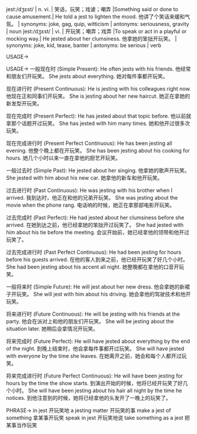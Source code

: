 jest:/dʒɛst/ | n. vi. | 笑话，玩笑；戏谑；嘲弄 |Something said or done to cause amusement.|  He told a jest to lighten the mood. 他讲了个笑话来缓和气氛。 | synonyms: joke, gag, quip, witticism | antonyms: seriousness, gravity | noun
jest:/dʒɛst/ | vi. | 开玩笑；嘲弄；戏弄 |To speak or act in a playful or mocking way.|  He jested about her clumsiness. 他拿她的笨拙开玩笑。 | synonyms: joke, kid, tease, banter | antonyms: be serious | verb


USAGE->

USAGE->
一般现在时 (Simple Present):
He often jests with his friends. 他经常和朋友们开玩笑。
She jests about everything. 她对每件事都开玩笑。

现在进行时 (Present Continuous):
He is jesting with his colleagues right now. 他现在正和同事们开玩笑。
She is jesting about her new haircut. 她正在拿她的新发型开玩笑。

现在完成时 (Present Perfect):
He has jested about that topic before. 他以前就拿那个话题开过玩笑。
She has jested with him many times. 她和他开过很多次玩笑。

现在完成进行时 (Present Perfect Continuous):
He has been jesting all evening. 他整个晚上都在开玩笑。
She has been jesting about his cooking for hours. 她几个小时以来一直在拿他的厨艺开玩笑。

一般过去时 (Simple Past):
He jested about her singing. 他拿她的歌声开玩笑。
She jested with him about his new car. 她拿他的新车和他开玩笑。

过去进行时 (Past Continuous):
He was jesting with his brother when I arrived. 我到达时，他正在和他的兄弟开玩笑。
She was jesting about the movie when the phone rang.  电话响的时候，她正在拿那部电影开玩笑。

过去完成时 (Past Perfect):
He had jested about her clumsiness before she arrived. 在她到达之前，他已经拿她的笨拙开过玩笑了。
She had jested with him about his tie before the meeting.  会议开始前，她已经拿他的领带和他开过玩笑了。


过去完成进行时 (Past Perfect Continuous):
He had been jesting for hours before his guests arrived. 在他的客人到来之前，他已经开玩笑了好几个小时。
She had been jesting about his accent all night. 她整晚都在拿他的口音开玩笑。

一般将来时 (Simple Future):
He will jest about her new dress. 他会拿她的新裙子开玩笑。
She will jest with him about his driving. 她会拿他的驾驶技术和他开玩笑。

将来进行时 (Future Continuous):
He will be jesting with his friends at the party. 他会在派对上和他的朋友们开玩笑。
She will be jesting about the situation later. 她稍后会拿情况开玩笑。

将来完成时 (Future Perfect):
He will have jested about everything by the end of the night.  到晚上结束时，他会拿每件事都开过玩笑。
She will have jested with everyone by the time she leaves.  在她离开之前，她会和每个人都开过玩笑。

将来完成进行时 (Future Perfect Continuous):
He will have been jesting for hours by the time the show starts.  到演出开始的时候，他将已经开玩笑了好几个小时。
She will have been jesting about his hair all night by the time he notices.  到他注意到的时候，她将已经拿他的头发开了一晚上的玩笑了。


PHRASE->
in jest 开玩笑地
a jesting matter  开玩笑的事
make a jest of something  拿某事开玩笑
speak in jest  开玩笑地说
take something as a jest  把某事当作玩笑


